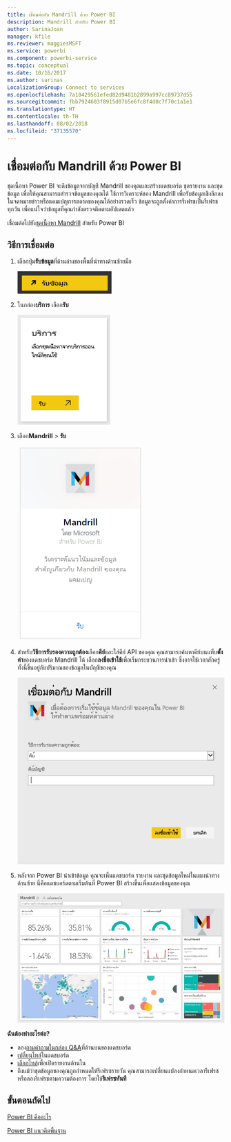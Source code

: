 ```yaml
---
title: เชื่อมต่อกับ Mandrill ด้วย Power BI
description: Mandrill สำหรับ Power BI
author: SarinaJoan
manager: kfile
ms.reviewer: maggiesMSFT
ms.service: powerbi
ms.component: powerbi-service
ms.topic: conceptual
ms.date: 10/16/2017
ms.author: sarinas
LocalizationGroup: Connect to services
ms.openlocfilehash: 7a10429561efed82d9481b2899a997cc89737d55
ms.sourcegitcommit: fbb7924603f8915d07b5e6fc8f4d0c7f70c1a1e1
ms.translationtype: HT
ms.contentlocale: th-TH
ms.lasthandoff: 08/02/2018
ms.locfileid: "37135570"
---
```

# <a name="connect-to-mandrill-with-power-bi"></a>เชื่อมต่อกับ Mandrill ด้วย Power BI
ชุดเนื้อหา Power BI จะดึงข้อมูลจากบัญชี Mandrill ของคุณและสร้างแดชบอร์ด ชุดรายงาน และชุดข้อมูล เพื่อให้คุณสามารถสำรวจข้อมูลของคุณได้ ใช้การวิเคราะห์ของ Mandrill เพื่อรับข้อมูลเชิงลึกลงในจดหมายข่าวหรือแคมเปญการตลาดของคุณได้อย่างรวดเร็ว ข้อมูลจะถูกตั้งค่าการรีเฟรชเป็นรีเฟรชทุกวัน เพื่อแน่ใจว่าข้อมูลที่คุณกำลังตรวจติดตามอัปเดตแล้ว

เชื่อมต่อไปยัง[ชุดเนื้อหา Mandrill](http://app.powerbi.com/getdata/services/mandrill) สำหรับ Power BI

## <a name="how-to-connect"></a>วิธีการเชื่อมต่อ
1. เลือกปุ่ม**รับข้อมูล**ที่ด้านล่างของพื้นที่นำทางด้านซ้ายมือ
   
    ![](media/service-connect-to-mandrill/getdata.png)
2. ในกล่อง**บริการ** เลือก**รับ**
   
    ![](media/service-connect-to-mandrill/services.png)
3. เลือก**Mandrill** > **รับ**
   
    ![](media/service-connect-to-mandrill/mandrill.png)
4. สำหรับ**วิธีการรับรองความถูกต้อง**เลือก**คีย์**และใส่คีย์ API ของคุณ คุณสามารถค้นหาคีย์บนแท็บ**ตั้งค่า**ของแดชบอร์ด Mandrill ได้ เลือก**ลงชื่อเข้าใช้**เพื่อเริ่มกระบวนการนำเข้า ซึ่งอาจใช้เวลาสักครู่ทั้งนี้ขึ้นอยู่กับปริมาณของข้อมูลในบัญชีของคุณ
   
    ![](media/service-connect-to-mandrill/auth.png)
5. หลังจาก Power BI นำเข้าข้อมูล คุณจะเห็นแดชบอร์ด รายงาน และชุดข้อมูลใหม่ในแผงนำทางด้านซ้าย นี่คือแดชบอร์ดตามเริ่มต้นที่ Power BI สร้างขึ้นเพื่อแสดงข้อมูลของคุณ
   
    ![](media/service-connect-to-mandrill/mandrill-dashboard1.jpg)

**ฉันต้องทำอะไรต่อ?**

* ลอง[ถามคำถามในกล่อง Q&A](power-bi-q-and-a.md)ที่ด้านบนของแดชบอร์ด
* [เปลี่ยนไทล์](service-dashboard-edit-tile.md)ในแดชบอร์ด
* [เลือกไทล์](service-dashboard-tiles.md)เพื่อเปิดรายงานด้านใน
* ถึงแม้ว่าชุดข้อมูลของคุณถูกกำหนดให้รีเฟรซรายวัน คุณสามารถเปลี่ยนแปลงกำหนดเวลารีเฟรช หรือลองรีเฟรชตามความต้องการ โดยใช้**รีเฟรชทันที**

## <a name="next-steps"></a>ขั้นตอนถัดไป
[Power BI คืออะไร](power-bi-overview.md)

[Power BI แนวคิดพื้นฐาน](service-basic-concepts.md)

